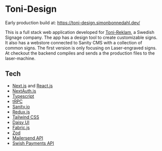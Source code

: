 # Toni-Design

Early production build at: https://toni-design.simonbonnedahl.dev/

This is a full stack web application developed for [Toni-Reklam](https://www.tonireklam.se/), a Swedish Signage company. 
The app has a design tool to create customizable signs. It also has a webstore connected to Sanity CMS with a collection of common signs.
The first version is only focusing on Laser-engraved signs. 
At checkout the backend compiles and sends a the production files to the laser-machine.

## Tech


- [Next.js](https://nextjs.org/) and [React.js](https://reactjs.org/)
- [NextAuth.js](https://next-auth.js.org/)
- [Typescript](https://www.typescriptlang.org/)
- [tRPC](https://trpc.io/)
- [Sanity.io](https://www.sanity.io/)
- [Redux.js](https://redux.js.org/)
- [Tailwind CSS](https://tailwindcss.com/)
- [Daisy UI](https://daisyui.com/)
- [Fabric.js](http://fabricjs.com/)
- [Zod](https://github.com/colinhacks/zod)
- [Mailersend API](https://developers.mailersend.com/)
- [Swish Payments API](https://developer.swish.nu/api)
